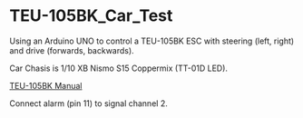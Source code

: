 # TEU-105BK_Car_Test
Using an Arduino UNO to control a TEU-105BK ESC with steering (left, right) and drive (forwards, backwards).

Car Chasis is 1/10 XB Nismo S15 Coppermix (TT-01D LED). 

[TEU-105BK Manual](https://www.tamiyausa.com/media/files/45055ml-915-d428.pdf)

Connect alarm (pin 11) to signal channel 2.
